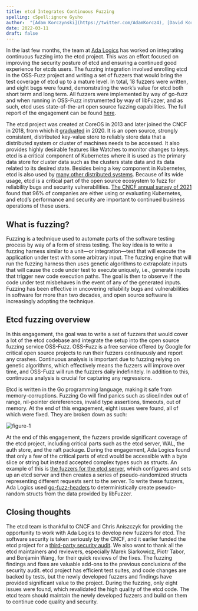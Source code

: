 ```yaml
---
title: etcd Integrates Continuous Fuzzing
spelling: cSpell:ignore Gyuho
author:  "[Adam Korczynski](https://twitter.com/AdamKorcz4), [David Korczynski](https://twitter.com/Davkorcz), [Sahdev Zala](https://twitter.com/sp_zala)"
date: 2022-03-11
draft: false
---
```


In the last few months, the team at [Ada Logics](https://adalogics.com) has worked on integrating continuous fuzzing into the etcd project. This was an effort focused on improving the security posture of etcd and ensuring a continued good experience for etcds users. The fuzzing integration involved enrolling etcd in the OSS-Fuzz project and writing a set of fuzzers that would bring the test coverage of etcd up to a mature level. In total, 18 fuzzers were written, and eight bugs were found, demonstrating the work’s value for etcd both short term and long term. All fuzzers were implemented by way of go-fuzz and when running in OSS-Fuzz instrumented by way of libFuzzer, and as such, etcd uses state-of-the-art open source fuzzing capabilities. 
The full report of the engagement can be found [here](https://github.com/etcd-io/etcd/blob/main/security/FUZZING_AUDIT_2022.PDF). 

The etcd project was created at CoreOS in 2013 and later joined the CNCF in 2018, from which it [graduated](https://www.cncf.io/announcements/2020/11/24/cloud-native-computing-foundation-announces-etcd-graduation/) in 2020. It is an open source, strongly consistent, distributed key-value store to reliably store data that a distributed system or cluster of machines needs to be accessed. It also provides highly desirable features like Watches to monitor changes to keys. etcd is a critical component of Kubernetes where it is used as the primary data store for cluster data such as the clusters state data and its data related to its desired state. Besides being a key component in Kubernetes, etcd is also used by [many other distributed systems](https://etcd.io/docs/v3.5/integrations/#projects-using-etcd). Because of its wide usage, etcd is a critical part of the open source ecosystem to fuzz for reliability bugs and security vulnerabilities. [The CNCF annual survey of 2021](https://www.cncf.io/reports/cncf-annual-survey-2021) found that 96% of companies are either using or evaluating Kubernetes, and etcd’s performance and security are important to continued business operations of these users. 

## What is fuzzing?

Fuzzing is a technique used to automate parts of the software testing process by way of a form of stress testing. The key idea is to write a fuzzing harness similar to a unit—or integration—test that will execute the application under test with some arbitrary input. The fuzzing engine that will run the fuzzing harness then uses genetic algorithms to extrapolate inputs that will cause the code under test to execute uniquely, i.e., generate inputs that trigger new code execution paths. The goal is then to observe if the code under test misbehaves in the event of any of the generated inputs. Fuzzing has been effective in uncovering reliability bugs and vulnerabilities in software for more than two decades, and open source software is increasingly adopting the technique. 

## Etcd fuzzing overview

In this engagement, the goal was to write a set of fuzzers that would cover a lot of the etcd codebase and integrate the setup into the open source fuzzing service OSS-Fuzz. OSS-Fuzz is a free service offered by Google for critical open source projects to run their fuzzers continuously and report any crashes. Continuous analysis is important due to fuzzing relying on genetic algorithms, which effectively means the fuzzers will improve over time, and OSS-Fuzz will run the fuzzers daily indefinitely. In addition to this, continuous analysis is crucial for capturing any regressions.

Etcd is written in the Go programming language, making it safe from memory-corruptions. Fuzzing Go will find panics such as slice/index out of range, nil-pointer dereferences, invalid type assertions, timeouts, out of memory. At the end of this engagement, eight issues were found, all of which were fixed. They are broken down as such:

![figure-1](../etcd-integrates-continuous-fuzzing/etcd-fuzzing-found-bugs.png "The fuzzing engagement found 2 nil-pointer dereference, 2 slice/index out of range, 2 panics from invalid utf-8 strings, and 2 type confusions.")

At the end of this engagement, the fuzzers provide significant coverage of the etcd project, including critical parts such as the etcd server, WAL, the auth store, and the raft package.
During the engagement, Ada Logics found that only a few of the critical parts of etcd would be accessible with a byte slice or string but instead accepted complex types such as structs. An example of this is [the fuzzers for the etcd server](https://github.com/cncf/cncf-fuzzing/blob/main/projects/etcd/etcdserver_fuzzer.go), which configures and sets up an etcd server and then creates a series of pseudo-randomized structs representing different requests sent to the server. To write these fuzzers, Ada Logics used [go-fuzz-headers](https://github.com/AdaLogics/go-fuzz-headers) to deterministically create pseudo-random structs from the data provided by libFuzzer.

## Closing thoughts

The etcd team is thankful to CNCF and Chris Aniszczyk for providing the opportunity to work with Ada Logics to develop new fuzzers for etcd. The software security is taken seriously by the CNCF, and it earlier funded the etcd project for a [third-party security audit](https://www.cncf.io/blog/2020/08/05/etcd-security-audit/). We also want to thank all the etcd maintainers and reviewers, especially Marek Siarkowicz, Piotr Tabor, and Benjamin Wang, for their quick reviews of the fixes. The fuzzing findings and fixes are valuable add-ons to the previous conclusions of the security audit. etcd project has efficient test suites, and code changes are backed by tests, but the newly developed fuzzers and findings have provided significant value to the project. During the fuzzing, only eight issues were found, which revalidated the high quality of the etcd code. The etcd team should maintain the newly developed fuzzers and build on them to continue code quality and security.
